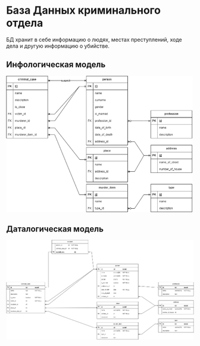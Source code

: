 # База Данных криминального отдела
БД хранит в себе информацию о людях, местах преступлений, ходе дела и другую информацию о убийстве.

## Инфологическая модель

<img src="https://github.com/vnikolaenko-dev/ITMO/blob/main/1%20year/DataBases/lab1/pictures/info.png" width="500">


## Даталогическая модель

<img src="https://github.com/vnikolaenko-dev/ITMO/blob/main/1%20year/DataBases/lab1/pictures/data_model.png" width="900">
